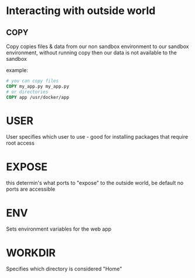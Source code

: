 # Interacting with outside world

## COPY
Copy copies files & data from our non sandbox environment to our sandbox environment, without running copy then our data is not available to the sandbox

example:
```dockerfile
# you can copy files
COPY my_app.py my_app.py
# or directories
COPY app /usr/docker/app
```

# USER
User specifies which user to use - good for installing packages that require root access

# EXPOSE
this determin's what ports to "expose" to the outside world, be default no ports are accessible 

# ENV
Sets environment variables for the web app

# WORKDIR
Specifies which directory is considered "Home"